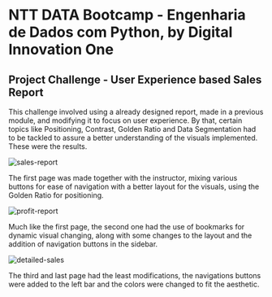 # NTT DATA Bootcamp - Engenharia de Dados com Python, by Digital Innovation One

## Project Challenge - User Experience based Sales Report

This challenge involved using a already designed report, made in a previous module, and modifying it to focus on user experience. By that, certain topics like Positioning, Contrast, Golden Ratio and Data Segmentation had to be tackled to assure a better understanding of the visuals implemented. These were the results.

![sales-report](https://github.com/user-attachments/assets/69c49d3b-82cb-44f6-a7a0-00e813b4af46)

The first page was made together with the instructor, mixing various buttons for ease of navigation with a better layout for the visuals, using the Golden Ratio for positioning.

![profit-report](https://github.com/user-attachments/assets/d29c3bff-5a7f-410c-9409-0437c0f04248)

Much like the first page, the second one had the use of bookmarks for dynamic visual changing, along with some changes to the layout and the addition of navigation buttons in the sidebar.

![detailed-sales](https://github.com/user-attachments/assets/3626354c-dc51-4a74-af8c-0de476376d0e)

The third and last page had the least modifications, the navigations buttons were added to the left bar and the colors were changed to fit the aesthetic.
